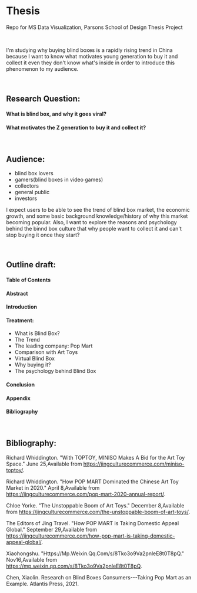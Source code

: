 # Thesis
Repo for MS Data Visualization, Parsons School of Design Thesis Project

<br>

I'm studying why buying blind boxes is a rapidly rising trend in China because I want to know what motivates young generation to buy it and collect it even they don't know what's inside in order to introduce this phenomenon to my audience.

<br>

## Research Question:
#### What is blind box, and why it goes viral? <br>
#### What motivates the Z generation to buy it and collect it?

<br>

## Audience:
* blind box lovers
* gamers(blind boxes in video games)
* collectors
* general public
* investors

I expect users to be able to see the trend of blind box market, the economic growth, and some basic background knowledge/history of why this market becoming popular. Also, I want to explore the reasons and psychology behind the binnd box culture that why people want to collect it and can't stop buying it once they start?

<br>

## Outline draft:

#### Table of Contents
#### Abstract
#### Introduction
#### Treatment:
* What is Blind Box?
* The Trend
* The leading company: Pop Mart
* Comparison with Art Toys
* Virtual Blind Box
* Why buying it?
* The psychology behind Blind Box
#### Conclusion
#### Appendix
#### Bibliography


<br>



## Bibliography:

Richard Whiddington. "With TOPTOY, MINISO Makes A Bid for the Art Toy Space." June 25,Available from https://jingculturecommerce.com/miniso-toptoy/. 

Richard Whiddington. "How POP MART Dominated the Chinese Art Toy Market in 2020." April 8,Available from https://jingculturecommerce.com/pop-mart-2020-annual-report/.


Chloe Yorke. "The Unstoppable Boom of Art Toys." December 8,Available from https://jingculturecommerce.com/the-unstoppable-boom-of-art-toys/.

The Editors of Jing Travel. "How POP MART is Taking Domestic Appeal Global." September 29,Available from https://jingculturecommerce.com/how-pop-mart-is-taking-domestic-appeal-global/.

Xiaohongshu. "Https://Mp.Weixin.Qq.Com/s/8Tko3o9Va2pnleE8t0T8pQ." Nov16,Available from https://mp.weixin.qq.com/s/8Tko3o9Va2pnleE8t0T8pQ.

Chen, Xiaolin. Research on Blind Boxes Consumers---Taking Pop Mart as an Example. Atlantis Press, 2021.

